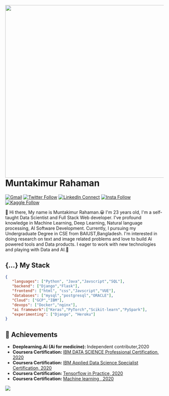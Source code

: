<a target="_blank" href="/"><img width="550" align="right" src="https://ppcgeeks.co.uk/wp-content/uploads/2019/05/home-banner.gif"></a>

# Muntakimur Rahaman

[![Gmail](https://img.shields.io/badge/%20-Send%20Mail-black?color=14171A&labelColor=ef5350&logo=gmail&logoColor=ffffff)](mailto:muntakim1104001@gmail.com?subject=From%20GitHub&body=Hi,%20there.%20Found%20you%20from%20GitHub.)
[![Twitter Follow](https://img.shields.io/badge/dynamic/json.svg?color=14171A&labelColor=37474f&logo=twitter&logoColor=4fc3f7&label=&query=%24[0].followers_count&url=https%3A%2F%2Fcdn.syndication.twimg.com%2Fwidgets%2Ffollowbutton%2Finfo.json%3Fscreen_names%3Dharunurrashid97&suffix=%20Followers)](https://twitter.com/muntakimurr)
[![LinkedIn Connect](https://img.shields.io/badge/%20-Connect-black?color=14171A&labelColor=212121&logo=linkedin&logoColor=ffffff)](https://www.linkedin.com/in/muntakimur-rahaman-36a555133/)
[![Insta Follow](https://img.shields.io/badge/%20-Follow-black?color=14171A&labelColor=d81b60&logo=instagram&logoColor=ffffff)](https://www.instagram.com/munta_insta/)
[![Kaggle Follow](https://img.shields.io/badge/%20-Follow-black?color=14171A&labelColor=37474f&logo=kaggle&logoColor=4fc3f7)](https://www.kaggle.com/muntakim)



:wave: Hi there, My name is Muntakimur Rahaman.😀 I'm 23 years old, I'm a self-taught Data Scientist and Full Stack Web developer.
I've profound knowledge in Machine Learning, Deep Learning, Natural language processing, AI Software Development. 
Currently, I pursuing my Undergraduate Degree in CSE from BAIUST,Bangladesh. 
I'm interested in doing research on text and image related problems and love to build Ai powered tools and Data products. 
I eager to work with new technologies and playing with Data and AI.🤖

## {...} My Stack

```json
{
   "languages": ["Python", "Java","Javscript","SQL"],
   "backend": ["Django","Flask"],
   "frontend": ["html", "css","Javscript","VUE"],
   "databases": ["mysql","postgresql","ORACLE"],
   "Cloud": ["GCP","IBM"],
   "devops": ["Docker","nginx"],
   "ai framework":["Keras","PyTorch","Scikit-learn","PySpark"],
   "experimenting": ["Django", "Heroku"]
}
```
## :tada: Achievements

<ul>
<li>
     <b>Deeplearning.Ai (Ai for medicine): </b> Independent contributer,2020
   </li>
  <li>
     <b>Coursera Certification: </b><a href="https://www.coursera.org/account/accomplishments/professional-cert/64JUW6C2R4WT"> IBM DATA SCIENCE Professional Certification, 2020</a>
   </li>
  <li>
     <b>Coursera Certification: </b><a href="https://www.coursera.org/account/accomplishments/specialization/SHYAPJS48MGN"> IBM Applied Data Science Specialist Certification, 2020</a>
   </li>
   <li>
      <b>Coursera Certification: </b> <a href="https://www.coursera.org/account/accomplishments/specialization/2E4Y4V9A4YUR" >Tensorflow in Practice, 2020</a>
   </li>
   <li>
     <b>Coursera Certification: </b><a href="https://www.coursera.org/account/accomplishments/records/N49K7RFXMVBZ"> Machine learning , 2020</a>
   </li>
  
</ul>


<img src="https://github-readme-stats.vercel.app/api?username=muntakim1&show_icons=true">
